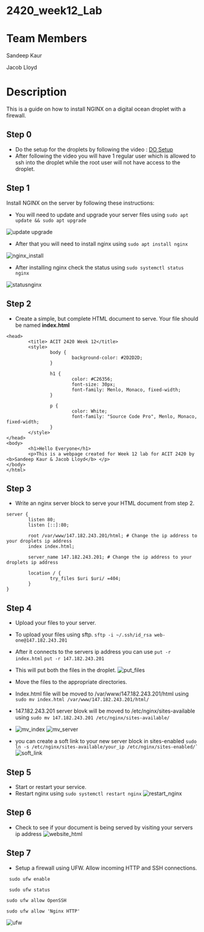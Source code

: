# 2420_week12_Lab
# Team Members
Sandeep Kaur

Jacob Lloyd

# Description
This is a guide on how to install NGINX on a digital ocean droplet with a firewall.
## Step 0
* Do the setup for the droplets by following the video : <a href="https://vimeo.com/758870226/f75da348fc?embedded=true&source=vimeo_logo&owner=17609105" target="_blank">DO Setup</a>
* After following the video you will have 1 regular user which is allowed to ssh into the droplet while the root user will not have access to the droplet.

## Step 1
Install NGINX on the server by following these instructions:
* You will need to update and upgrade your server files using ```sudo apt update && sudo apt upgrade ```

![update upgrade](https://user-images.githubusercontent.com/97915467/203537214-a39b61ad-25b6-4a87-84df-0a6d3cb8982c.JPG)

* After that you will need to install nginx using ``` sudo apt install nginx ```

![nginx_install](https://user-images.githubusercontent.com/97915467/203537241-037f5305-5b10-4932-9cda-08baceebed01.JPG)

* After installing nginx check the status using ``` sudo systemctl status nginx ```

![statusnginx](https://user-images.githubusercontent.com/97915467/203606313-a7870aef-047b-462f-8c60-e812d7195f9d.JPG)

## Step 2
* Create a simple, but complete HTML document to serve. Your file should be named **index.html**
``` <!DOCTYPE html>
<head>
        <title> ACIT 2420 Week 12</title>
        <style>
                body {
                        background-color: #2D2D2D;
                }

                h1 {
                        color: #C26356;
                        font-size: 30px;
                        font-family: Menlo, Monaco, fixed-width;
                }

                p {
                        color: White;
                        font-family: "Source Code Pro", Menlo, Monaco, fixed-width;
                }
        </style>
</head>
<body>
        <h1>Hello Everyone</h1>
        <p>This is a webpage created for Week 12 lab for ACIT 2420 by <b>Sandeep Kaur & Jacob Lloyd</b> </p>
</body>
</html> 
```
## Step 3
* Write an nginx server block to serve your HTML document from step 2.
```
server {
        listen 80;
        listen [::]:80;

        root /var/www/147.182.243.201/html; # Change the ip address to your droplets ip address
        index index.html;

        server_name 147.182.243.201; # Change the ip address to your droplets ip address

        location / {
                try_files $uri $uri/ =404;
        }
}
```

## Step 4
* Upload your files to your server.
* To upload your files using sftp. 
``` sftp -i ~/.ssh/id_rsa web-one@147.182.243.201 ```
* After it connects to the servers ip address you can use 
``` put -r index.html ```
``` put -r 147.182.243.201 ```
* This will put both the files in the droplet.
![put_files](https://user-images.githubusercontent.com/97915467/203539910-d13577c9-dcbe-452d-9660-977349c20ef9.JPG)

* Move the files to the appropriate directories. 
* Index.html file will be moved to /var/www/147.182.243.201/html using  ``` sudo mv index.html /var/www/147.182.243.201/html/ ```
* 147.182.243.201 server blovk will be moved to /etc/nginx/sites-available using ``` sudo mv 147.182.243.201 /etc/nginx/sites-available/ ```
* ![mv_index](https://user-images.githubusercontent.com/97915467/203540179-04d9a549-2714-4aa5-8768-e7c12d2fca92.JPG)
![mv_server](https://user-images.githubusercontent.com/97915467/203540221-e1162285-7670-427e-9dbe-5cdcadb1c304.JPG)

* you can create a soft link to your new server block in sites-enabled ``` sudo ln -s /etc/nginx/sites-available/your_ip /etc/nginx/sites-enabled/` ```
![soft_link](https://user-images.githubusercontent.com/97915467/203542273-e01ddaf7-1dcb-48ab-8e71-963b7fd9e581.JPG)


## Step 5
* Start or restart your service.
* Restart nginx using ``` sudo systemctl restart nginx ```
![restart_nginx](https://user-images.githubusercontent.com/97915467/203541421-ec033849-512b-484d-9171-af855d2ecd73.JPG)

## Step 6
* Check to see if your document is being served by visiting your servers ip address
![website_html](https://user-images.githubusercontent.com/97915467/203541517-27c86e51-53fa-4dd9-8360-6222c05a513a.JPG)

## Step 7 
* Setup a firewall using UFW. Allow incoming HTTP and SSH connections. 

```  sudo ufw enable ```

```  sudo ufw status ```

``` sudo ufw allow OpenSSH ```

``` sudo ufw allow 'Nginx HTTP' ```

![ufw](https://user-images.githubusercontent.com/97915467/203541706-fabd3568-597c-4a49-b2f2-67b98e5a2b2f.JPG)
